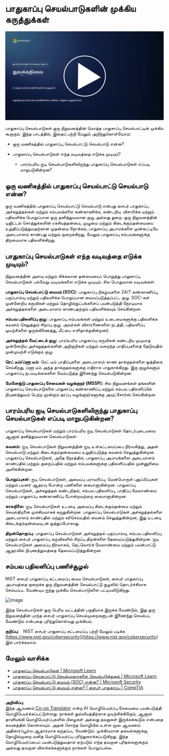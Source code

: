 <!--
CO_OP_TRANSLATOR_METADATA:
{
  "original_hash": "6a55b31df9eebf550d040cef0ef7dff3",
  "translation_date": "2025-10-11T11:16:38+00:00",
  "source_file": "4.1 SecOps key concepts.md",
  "language_code": "ta"
}
-->
# பாதுகாப்பு செயல்பாடுகளின் முக்கிய கருத்துக்கள்

[![வீடியோவை பார்க்க](../../translated_images/4-1_placeholder.0123f726051a7b9662e6dfa95b10962cbe64c002cde9640da84711fd8d3df642.ta.png)](https://learn-video.azurefd.net/vod/player?id=6a1cf511-89e0-493a-8ef9-91c458200266)

பாதுகாப்பு செயல்பாடுகள் ஒரு நிறுவனத்தின் மொத்த பாதுகாப்பு செயல்பாட்டின் முக்கிய கூறாகும். இந்த பாடத்தில், இதைப் பற்றி மேலும் அறிந்துகொள்வோம்:

 - ஒரு வணிகத்தில் பாதுகாப்பு செயல்பாட்டு செயல்பாடு என்ன?
   
 - பாதுகாப்பு செயல்பாடுகள் எந்த வடிவத்தை எடுக்க முடியும்?
   
   - பாரம்பரிய ஐடி செயல்பாடுகளிலிருந்து பாதுகாப்பு செயல்பாடுகள் எப்படி மாறுபடுகின்றன?

## ஒரு வணிகத்தில் பாதுகாப்பு செயல்பாட்டு செயல்பாடு என்ன?

ஒரு வணிகத்தில் பாதுகாப்பு செயல்பாட்டு செயல்பாடு என்பது சைபர் பாதுகாப்பு அச்சுறுத்தல்கள் மற்றும் சம்பவங்களை கண்காணிக்க, கண்டறிய, விசாரிக்க மற்றும் பதிலளிக்க பொறுப்பான ஒரு தனித்துவமான குழு அல்லது துறை. ஒரு நிறுவனத்தின் டிஜிட்டல் சொத்துக்களின் ரகசியத்தன்மை, முழுமை மற்றும் கிடைக்கும்தன்மையை உறுதிப்படுத்துவதற்கான முதன்மை நோக்கம், பாதுகாப்பு அபாயங்களை முன்கூட்டியே அடையாளம் காண்பது மற்றும் குறைக்கிறது, மேலும் பாதுகாப்பு சம்பவங்களுக்கு திறமையாக பதிலளிக்கிறது.

## பாதுகாப்பு செயல்பாடுகள் எந்த வடிவத்தை எடுக்க முடியும்?

நிறுவனத்தின் அளவு மற்றும் சிக்கலான தன்மையைப் பொறுத்து பாதுகாப்பு செயல்பாடுகள் பல்வேறு வடிவங்களை எடுக்க முடியும். சில பொதுவான வடிவங்கள்:

**பாதுகாப்பு செயல்பாட்டு மையம் (SOC):** பாதுகாப்பு நிகழ்வுகளை 24/7 கண்காணிப்பு, பகுப்பாய்வு மற்றும் பதிலளிக்க பொறுப்பான மையப்படுத்தப்பட்ட குழு. SOC-கள் முன்னேறிய கருவிகள் மற்றும் தொழில்நுட்பங்களைப் பயன்படுத்தி நேரடியாக அச்சுறுத்தல்களை அடையாளம் காண்பதற்கும் பதிலளிக்கவும் செய்கின்றன.

**சம்பவ பதிலளிப்பு குழு:** பாதுகாப்பு சம்பவங்கள் மற்றும் உடைமைகளுக்கு பதிலளிக்க கவனம் செலுத்தும் சிறப்பு குழு. அவர்கள் விசாரணைகளை நடத்தி, பதிலளிப்பு முயற்சிகளை ஒருங்கிணைத்து, மீட்பை எளிதாக்குகின்றனர்.

**அச்சுறுத்தல் வேட்டைக் குழு:** பாரம்பரிய பாதுகாப்பு கருவிகள் கண்டறிய முடியாத முன்னேறிய அச்சுறுத்தல்களின் அறிகுறிகள் மற்றும் மறைந்த பாதிப்புகளைத் தேடுவதில் முன்முயற்சி எடுக்கும் குழு.

**ரெட் டீம்/ப்ளூ டீம்:** ரெட் டீம் பாதிப்புகளை அடையாளம் காண தாக்குதல்களை ஒத்திகை செய்கிறது, ப்ளூ டீம் அந்த தாக்குதல்களுக்கு எதிராக பாதுகாக்கிறது. இரு குழுக்களும் பாதுகாப்பு நடவடிக்கைகளை மேம்படுத்த இணைந்து செயல்படுகின்றன.

**மேனேஜ்டு பாதுகாப்பு சேவைகள் வழங்குநர் (MSSP):** சில நிறுவனங்கள் தங்களின் பாதுகாப்பு செயல்பாடுகளை பாதுகாப்பு கண்காணிப்பு மற்றும் சம்பவ பதிலளிப்பில் நிபுணத்துவம் பெற்ற மூன்றாம் தரப்பு வழங்குநர்களுக்கு அவுட்சோர்ஸ் செய்கின்றன.

## பாரம்பரிய ஐடி செயல்பாடுகளிலிருந்து பாதுகாப்பு செயல்பாடுகள் எப்படி மாறுபடுகின்றன?

பாதுகாப்பு செயல்பாடுகள் மற்றும் பாரம்பரிய ஐடி செயல்பாடுகள் தொடர்புடையவை ஆனால் தனித்துவமான செயல்பாடுகள்:

**கவனம்:** ஐடி செயல்பாடுகள் நிறுவனத்தின் ஐடி உள்கட்டமைப்பை நிர்வகித்து, அதன் செயல்பாடு மற்றும் கிடைக்கும்தன்மையை உறுதிப்படுத்த கவனம் செலுத்துகின்றன. பாதுகாப்பு செயல்பாடுகள், அதே நேரத்தில், பாதுகாப்பு அபாயங்களை அடையாளம் காண்பதில் மற்றும் குறைப்பதில் மற்றும் சம்பவங்களுக்கு பதிலளிப்பதில் முன்னுரிமை அளிக்கின்றன.

**பொறுப்புகள்:** ஐடி செயல்பாடுகள், அமைப்பு பராமரிப்பு, மென்பொருள் புதுப்பிப்புகள் மற்றும் பயனர் ஆதரவு போன்ற பணிகளை கையாளுகின்றன. பாதுகாப்பு செயல்பாடுகள், அச்சுறுத்தல் கண்டறிதல், சம்பவ பதிலளிப்பு, பாதிப்பு மேலாண்மை மற்றும் பாதுகாப்பு கண்காணிப்பு போன்றவற்றை கையாளுகின்றன.

**காலநிலை:** ஐடி செயல்பாடுகள் உடனடி அமைப்பு கிடைக்கும்தன்மை மற்றும் செயல்திறனை முக்கியமாகக் கருதுகின்றன. பாதுகாப்பு செயல்பாடுகள் அச்சுறுத்தல்களை அடையாளம் காண்பதில் மற்றும் சரிசெய்வதில் கவனம் செலுத்துகின்றன, இது உடனடி கிடைக்கும்தன்மையுடன் ஒத்துப்போகாது.

**திறன்தொகுப்பு:** பாதுகாப்பு செயல்பாடுகள் அச்சுறுத்தல் பகுப்பாய்வு, சம்பவ பதிலளிப்பு மற்றும் சைபர் பாதுகாப்பு கருவிகளில் சிறப்பு திறன்களை தேவைப்படுத்துகின்றன. ஐடி செயல்பாடுகள் அமைப்பு நிர்வாகம், நெட்வொர்க் மேலாண்மை மற்றும் பயன்பாட்டு ஆதரவில் நிபுணத்துவத்தை தேவைப்படுத்துகின்றன.

## சம்பவ பதிலளிப்பு பணிச்சூழல்

NIST சைபர் பாதுகாப்பு கட்டமைப்பு மைய செயல்பாடுகள், சைபர் பாதுகாப்பு அபாயத்தை குறைக்க ஒரு நிறுவனத்தின் செயல்பாட்டு சூழலில் தொடர்ச்சியாக செய்யப்பட வேண்டிய ஐந்து முக்கிய செயல்பாடுகளை பட்டியலிடுகிறது.

![image](https://github.com/microsoft/Security-101/assets/139931591/f6d19dce-f96e-47bd-9e0a-8019675a602d)

இந்த செயல்பாடுகள் ஒரு பெரிய வட்டத்தின் பகுதியாக இருக்க வேண்டும், இது ஒரு நிறுவனத்தின் பரந்த சைபர் பாதுகாப்பு செயல்முறைகளுடன் இணைந்து செயல்பட வேண்டும் என்பதை புரிந்துகொள்வது முக்கியம்.

**குறிப்பு:** NIST சைபர் பாதுகாப்பு கட்டமைப்பு பற்றி மேலும் படிக்க [https://www.nist.gov/cybersecurity](https://www.nist.gov/cybersecurity) இல் பார்க்கலாம்.

## மேலும் வாசிக்க

- [பாதுகாப்பு செயல்பாடுகள் | Microsoft Learn](https://learn.microsoft.com/security/operations/overview?WT.mc_id=academic-96948-sayoung)
- [பாதுகாப்பு செயல்பாட்டு செயல்முறைகளை செயல்படுத்துதல் | Microsoft Learn](https://learn.microsoft.com/security/operations/?WT.mc_id=academic-96948-sayoung)
- [பாதுகாப்பு செயல்பாட்டு மையம் (SOC) என்ன? | Microsoft Security](https://www.microsoft.com/security/business/security-101/what-is-a-security-operations-center-soc?WT.mc_id=academic-96948-sayoung)
- [பாதுகாப்பு செயல்பாட்டு மையம் என்ன? | சைபர் பாதுகாப்பு | CompTIA](https://www.comptia.org/content/articles/what-is-a-security-operations-center)

---

**அறிவிப்பு**:  
இந்த ஆவணம் [Co-op Translator](https://github.com/Azure/co-op-translator) என்ற AI மொழிபெயர்ப்பு சேவையை பயன்படுத்தி மொழிபெயர்க்கப்பட்டுள்ளது. நாங்கள் துல்லியத்திற்காக முயற்சிக்கிறோம், ஆனால் தானியங்கி மொழிபெயர்ப்புகளில் பிழைகள் அல்லது தவறுகள் இருக்கக்கூடும் என்பதை கவனத்தில் கொள்ளவும். அதன் சொந்த மொழியில் உள்ள மூல ஆவணம் அதிகாரப்பூர்வ ஆதாரமாக கருதப்பட வேண்டும். முக்கியமான தகவல்களுக்கு, தொழில்முறை மனித மொழிபெயர்ப்பு பரிந்துரைக்கப்படுகிறது. இந்த மொழிபெயர்ப்பைப் பயன்படுத்துவதால் ஏற்படும் எந்த தவறான புரிதல்களுக்கும் அல்லது தவறான விளக்கங்களுக்கும் நாங்கள் பொறுப்பல்ல.